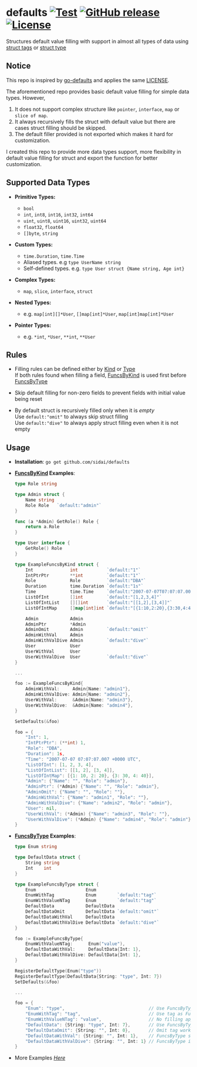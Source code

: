 defaults [![Test](https://github.com/sidai/defaults/actions/workflows/test.yml/badge.svg)](https://github.com/sidai/defaults/actions/workflows/test.yml) [![GitHub release](https://img.shields.io/github/release/sidai/defaults.svg)](https://github.com/sidai/defaults/releases) [![License](https://img.shields.io/github/license/sidai/defaults.svg)](./LICENSE)
=======
Structures default value filling with support in almost all types of data using [struct tags](http://golang.org/pkg/reflect/#StructTag) or [struct type](https://pkg.go.dev/reflect#Type)

Notice
-------
This repo is inspired by [go-defaults](https://github.com/sidai/go-defaults) and applies the same [LICENSE](https://github.com/sidai/defaults/blob/master/LICENSE). 

The aforementioned repo provides basic default value filling for simple data types. However, 
1. It does not support complex structure like `pointer`, `interface`, `map` or `slice of map`. 
2. It always recursively fills the struct with default value but there are cases struct filling should be skipped.
3. The default filler provided is not exported which makes it hard for customization.  

I created this repo to provide more data types support, more flexibility in default value filling for struct and export the function for better customization. 


Supported Data Types
-------
- **Primitive Types:** 
    - `bool`
    - `int`, `int8`, `int16`, `int32`, `int64`
    - `uint`, `uint8`, `uint16`, `uint32`, `uint64`
    - `float32`, `float64`
    - `[]byte`, `string`
    
- **Custom Types:**
    - `time.Duration`, `time.Time`
    - Aliased types. e.g `type UserName string`
    - Self-defined types. e.g. `type User struct {Name string, Age int}`
    
- **Complex Types:**
    - `map`, `slice`, `interface`, `struct`
    
- **Nested Types:**
    - e.g. `map[int][]*User`, `[]map[int]*User`, `map[int]map[int]*User` 
    
- **Pointer Types:**
    - e.g. `*int`, `*User`, `**int`, `**User` 
   
Rules
-------
- Filling rules can be defined either by [Kind](https://pkg.go.dev/reflect#Kind) or [Type](https://pkg.go.dev/reflect#Type) <br>
  If both rules found when filling a field, 
  [FuncsByKind](https://github.com/sidai/defaults/blob/master/filler.go#L17) is used first before
  [FuncsByType](https://github.com/sidai/defaults/blob/master/filler.go#L18) 

- Skip default filling for non-zero fields to prevent fields with initial value being reset

- By default struct is recursively filled only when it is *empty* <br> 
  Use `default:"omit"` to always skip struct filling <br>
  Use `default:"dive"` to always apply struct filling even when it is not empty

Usage
-------
- **Installation**: ```go get github.com/sidai/defaults```

- **[FuncsByKind](https://github.com/sidai/defaults/blob/master/filler.go#L17) Examples**:
    ```go
    type Role string
    
    type Admin struct {
        Name string
        Role Role   `default:"admin"`
    }
    
    func (a *Admin) GetRole() Role {
        return a.Role
    }
    
    type User interface {
        GetRole() Role
    }
    
    type ExampleFuncsByKind struct {
        Int              int           `default:"1"`                         // Primitive
        IntPtrPtr        **int         `default:"1"`                         // Ptr type
        Role             Role          `default:"DBA"`                       // Alias of Primitive
        Duration         time.Duration `default:"1s"`                        // Duration
        Time             time.Time     `default:"2007-07-07T07:07:07.007Z"`  // Time
        ListOfInt        []int         `default:"[1,2,3,4]"`                 // Slice
        ListOfIntList    [][]int       `default:"[[1,2],[3,4]]"`             // 2D Slice
        ListOfIntMap     []map[int]int `default:"[{1:10,2:20},{3:30,4:40}]"` // Slice of Map
    
        Admin            Admin                                               // Struct 
        AdminPtr         *Admin                                              // Struct Ptr
        AdminOmit        Admin         `default:"omit"`                      // Struct w Omit
        AdminWithVal     Admin                                               // Struct w Initial Value
        AdminWithValDive Admin         `default:"dive"`                      // Struct w Dive
        User             User                                                // Interface
        UserWithVal      User                                                // Interface w Implementation
        UserWithValDive  User          `default:"dive"`                      // Interface w Implementation & Dive
    }
    
    ...
    
    foo := ExampleFuncsByKind{
   		AdminWithVal:     Admin{Name: "admin1"},
   		AdminWithValDive: Admin{Name: "admin2"},
   		UserWithVal:      &Admin{Name: "admin3"},
   		UserWithValDive:  &Admin{Name: "admin4"}, 
    }
  
    SetDefaults(&foo)
    
    foo = {
        "Int": 1,
        "IntPtrPtr": (**int) 1,
        "Role": "DBA",
        "Duration": 1s,
        "Time": "2007-07-07 07:07:07.007 +0000 UTC",
        "ListOfInt": [1, 2, 3, 4],
        "ListOfIntList": [[1, 2], [3, 4]],
        "ListOfIntMap": [{1: 10, 2: 20}, {3: 30, 4: 40}],
        "Admin": {"Name": "", "Role": "admin"},                         // Role filled with default value "admin" for emtpy field
        "AdminPtr": (*Admin) {"Name": "", "Role": "admin"},             // Role filled with default value "admin" for emtpy pointer field
        "AdminOmit": {"Name": "", "Role": ""},                          // Role not filled even when AdminOmit is emtpy since "omit" tag found
        "AdminWithVal": {"Name": "admin1", "Role": ""},                 // Role not filled since AdminWithVal field is not empty
        "AdminWithValDive": {"Name": "admin2", "Role": "admin"},        // Role filled even when AdminWithValDive field is not empty since "dive" tag found
        "User": nil,                                                    // User not filled no implementation found
        "UserWithVal": (*Admin) {"Name": "admin3", "Role": ""},         // User Role not filled since implementation UserWithVal is not empty 
        "UserWithValDive": (*Admin) {"Name": "admin4", "Role": "admin"} // User Role filled since implementation UserWithValDive has "dive" tag
    }
    ```
  
- **[FuncsByType](https://github.com/sidai/defaults/blob/master/filler.go#L18)  Examples**:
    ```go
    type Enum string
    
    type DefaultData struct {
    	String string
    	Int    int
    }
    
    type ExampleFuncsByType struct {
    	Enum                   Enum
    	EnumWithTag            Enum        `default:"tag"`
    	EnumWithValueNTag      Enum        `default:"tag"`
    	DefaultData            DefaultData
    	DefaultDataOmit        DefaultData `default:"omit"`
    	DefaultDataWithVal     DefaultData
    	DefaultDataWithValDive DefaultData `default:"dive"`
    }
    
    foo := ExampleFuncsByType{
        EnumWithValueNTag:      Enum("value"),
        DefaultDataWithVal:     DefaultData{Int: 1},
        DefaultDataWithValDive: DefaultData{Int: 1},
    }

    RegisterDefaultType(Enum("type"))
    RegisterDefaultType(DefaultData{String: "type", Int: 7})
    SetDefaults(&foo)
  
    ...
  
    foo = {
        "Enum": "type",                                // Use FuncsByType
        "EnumWithTag": "tag",                          // Use tag as FuncsByKind has higher precedence
        "EnumWithValueNTag": "value",                  // No filling applied as value is not empty
        "DefaultData": {String: "type", Int: 7},       // Use FuncsByType
        "DefaultDataOmit": {String: "", Int: 0},       // Omit tag works for FuncsByType
        "DefaultDataWithVal": {String: "", Int: 1},    // FuncsByType skip filling when value is not empty
        "DefaultDataWithValDive": {String: "", Int: 1} // FuncsByType ignores dive tag as it works on the extra type only
    }
    ```
    
- More Examples [*Here*](https://github.com/sidai/defaults/blob/master/filler_test.go)
